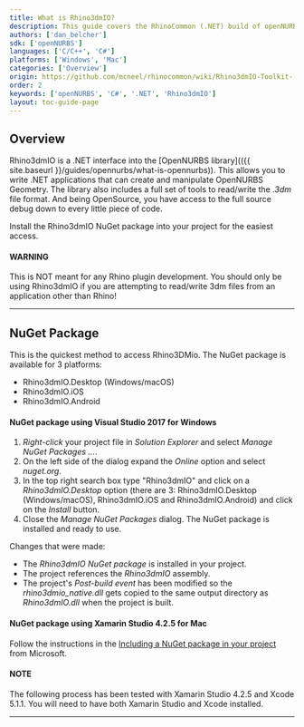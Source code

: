 ```yaml
---
title: What is Rhino3dmIO?
description: This guide covers the RhinoCommon (.NET) build of openNURBS.
authors: ['dan_belcher']
sdk: ['openNURBS']
languages: ['C/C++', 'C#']
platforms: ['Windows', 'Mac']
categories: ['Overview']
origin: https://github.com/mcneel/rhinocommon/wiki/Rhino3dmIO-Toolkit-(OpenNURBS-build)
order: 2
keywords: ['openNURBS', 'C#', '.NET', 'Rhino3dmIO']
layout: toc-guide-page
---
```



## Overview

Rhino3dmIO is a .NET interface into the [OpenNURBS library](({{ site.baseurl }}/guides/opennurbs/what-is-opennurbs)).  This allows you to write .NET applications that can create and manipulate OpenNURBS Geometry.  The library also includes a full set of tools to read/write the *.3dm* file format.  And being OpenSource, you have access to the full source debug down to every little piece of code.

Install the Rhino3dmIO NuGet package into your project for the easiest access.

<div class="bs-callout bs-callout-danger">
  <h4>WARNING</h4>
  <p>This is NOT meant for any Rhino plugin development.  You should only be using Rhino3dmIO if you are attempting to read/write 3dm files from an application other than Rhino!</p>
</div>

---

## NuGet Package

This is the quickest method to access Rhino3DMio. The NuGet package is available for 3 platforms:

* Rhino3dmIO.Desktop (Windows/macOS)
* Rhino3dmIO.iOS
* Rhino3dmIO.Android

#### NuGet package using Visual Studio 2017 for Windows

1. *Right-click* your project file in *Solution Explorer* and select *Manage NuGet Packages ...*.
1. On the left side of the dialog expand the *Online* option and select *nuget.org*.
1. In the top right search box type "Rhino3dmIO" and click on a *Rhino3dmIO.Desktop* option (there are 3: Rhino3dmIO.Desktop (Windows/macOS), Rhino3dmIO.iOS and Rhino3dmIO.Android) and click on the *Install* button.
1. Close the *Manage NuGet Packages* dialog.  The NuGet package is installed and ready to use.

Changes that were made:

- The *Rhino3dmIO NuGet package* is installed in your project.
- The project references the *Rhino3dmIO* assembly.
- The project's *Post-build event* has been modified so the *rhino3dmio_native.dll* gets copied to the same output directory as *Rhino3dmIO.dll* when the project is built.


#### NuGet package using Xamarin Studio 4.2.5 for Mac

Follow the instructions in the [Including a NuGet package in your project](https://docs.microsoft.com/en-us/visualstudio/mac/nuget-walkthrough) from Microsoft.

<div class="bs-callout bs-callout-danger">
  <h4>NOTE</h4>
  <p>The following process has been tested with Xamarin Studio 4.2.5 and Xcode 5.1.1. You will need to have both Xamarin Studio and Xcode installed.</p>
</div>

---
